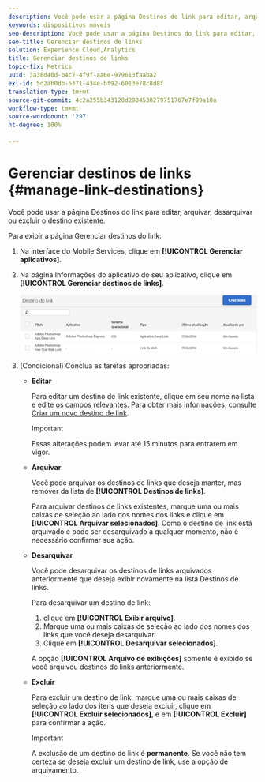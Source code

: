 ```yaml
---
description: Você pode usar a página Destinos do link para editar, arquivar, desarquivar ou excluir o destino existente.
keywords: dispositivos móveis
seo-description: Você pode usar a página Destinos do link para editar, arquivar, desarquivar ou excluir o destino existente.
seo-title: Gerenciar destinos de links
solution: Experience Cloud,Analytics
title: Gerenciar destinos de links
topic-fix: Metrics
uuid: 3a38d40d-b4c7-4f9f-aa6e-979613faaba2
exl-id: 5d2ab0db-6371-434e-bf92-6013e78c8d8f
translation-type: tm+mt
source-git-commit: 4c2a255b343128d2904530279751767e7f99a10a
workflow-type: tm+mt
source-wordcount: '297'
ht-degree: 100%

---
```


# Gerenciar destinos de links {#manage-link-destinations}

Você pode usar a página Destinos do link para editar, arquivar, desarquivar ou excluir o destino existente.

Para exibir a página Gerenciar destinos do link:

1. Na interface do Mobile Services, clique em **[!UICONTROL Gerenciar aplicativos]**.
1. Na página Informações do aplicativo do seu aplicativo, clique em **[!UICONTROL Gerenciar destinos de links]**.

   ![Destino do link](assets/link_destinations_list.png)

1. (Condicional) Conclua as tarefas apropriadas:

   * **Editar**

      Para editar um destino de link existente, clique em seu nome na lista e edite os campos relevantes. Para obter mais informações, consulte [Criar um novo destino de link](/help/using/acquisition-main/c-manage-link-destinations/t-create-new-app-deep-link-destination.md).

      >[!IMPORTANT]
      >
      >Essas alterações podem levar até 15 minutos para entrarem em vigor.

   * **Arquivar**

      Você pode arquivar os destinos de links que deseja manter, mas remover da lista de **[!UICONTROL Destinos de links]**.

      Para arquivar destinos de links existentes, marque uma ou mais caixas de seleção ao lado dos nomes dos links e clique em **[!UICONTROL Arquivar selecionados]**. Como o destino de link está arquivado e pode ser desarquivado a qualquer momento, não é necessário confirmar sua ação.

   * **Desarquivar**

      Você pode desarquivar os destinos de links arquivados anteriormente que deseja exibir novamente na lista Destinos de links.

      Para desarquivar um destino de link:

      1. clique em **[!UICONTROL Exibir arquivo]**.
      1. Marque uma ou mais caixas de seleção ao lado dos nomes dos links que você deseja desarquivar.
      1. Clique em **[!UICONTROL Desarquivar selecionados]**.

      A opção **[!UICONTROL Arquivo de exibições]** somente é exibido se você arquivou destinos de links anteriormente.

   * **Excluir**

      Para excluir um destino de link, marque uma ou mais caixas de seleção ao lado dos itens que deseja excluir, clique em **[!UICONTROL Excluir selecionados]**, e em **[!UICONTROL Excluir]** para confirmar a ação.

      >[!IMPORTANT]
      >
      >A exclusão de um destino de link é **permanente**. Se você não tem certeza se deseja excluir um destino de link, use a opção de arquivamento.
